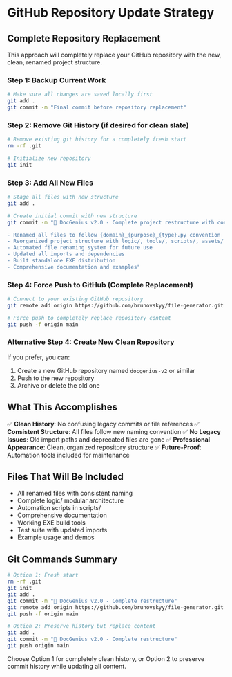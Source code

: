 # GitHub Repository Update Strategy

## Complete Repository Replacement

This approach will completely replace your GitHub repository with the new, clean, renamed project structure.

### Step 1: Backup Current Work
```bash
# Make sure all changes are saved locally first
git add .
git commit -m "Final commit before repository replacement"
```

### Step 2: Remove Git History (if desired for clean slate)
```bash
# Remove existing git history for a completely fresh start
rm -rf .git

# Initialize new repository
git init
```

### Step 3: Add All New Files
```bash
# Stage all files with new structure
git add .

# Create initial commit with new structure
git commit -m "🚀 DocGenius v2.0 - Complete project restructure with consistent naming

- Renamed all files to follow {domain}_{purpose}_{type}.py convention
- Reorganized project structure with logic/, tools/, scripts/, assets/
- Automated file renaming system for future use
- Updated all imports and dependencies
- Built standalone EXE distribution
- Comprehensive documentation and examples"
```

### Step 4: Force Push to GitHub (Complete Replacement)
```bash
# Connect to your existing GitHub repository
git remote add origin https://github.com/brunovskyy/file-generator.git

# Force push to completely replace repository content
git push -f origin main
```

### Alternative Step 4: Create New Clean Repository
If you prefer, you can:
1. Create a new GitHub repository named `docgenius-v2` or similar
2. Push to the new repository
3. Archive or delete the old one

## What This Accomplishes

✅ **Clean History**: No confusing legacy commits or file references
✅ **Consistent Structure**: All files follow new naming convention
✅ **No Legacy Issues**: Old import paths and deprecated files are gone
✅ **Professional Appearance**: Clean, organized repository structure
✅ **Future-Proof**: Automation tools included for maintenance

## Files That Will Be Included

- All renamed files with consistent naming
- Complete logic/ modular architecture
- Automation scripts in scripts/
- Comprehensive documentation
- Working EXE build tools
- Test suite with updated imports
- Example usage and demos

## Git Commands Summary

```bash
# Option 1: Fresh start
rm -rf .git
git init
git add .
git commit -m "🚀 DocGenius v2.0 - Complete restructure"
git remote add origin https://github.com/brunovskyy/file-generator.git
git push -f origin main

# Option 2: Preserve history but replace content
git add .
git commit -m "🚀 DocGenius v2.0 - Complete restructure"
git push origin main
```

Choose Option 1 for completely clean history, or Option 2 to preserve commit history while updating all content.
